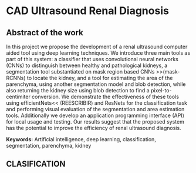 # CAD Ultrasound Renal Diagnosis

## Abstract of the work 

In this project we propose the development of a renal ultrasound computer aided tool using deep learning techniques. We introduce three main tools as part of this system: a classifier that uses convolutional neural networks (CNNs) to distinguish between healthy and pathological kidneys, a segmentation tool substantiated on mask region based CNNs >>(mask-RCNNs) to locate the kidney, and a tool for estimating the area of the parenchyma, using another segmentation model and blob detection, while also returning the kidney size using blob detection to find a pixel-to-centimiter conversion. We demonstrate the effectiveness of these tools using efficientNets<< (REESCRIBIR) and ResNets for the classification task and performing visual evaluation of the segmentation and area estimation tools. Additionally we develop an application programming interface (API) for local usage and testing. Our results suggest that the proposed system has the potential to improve the efficiency of renal ultrasound diagnosis.

$\textbf{Keywords:}$ Artificial intelligence, deep learning, classification, segmentation, parenchyma, kidney

## CLASIFICATION

